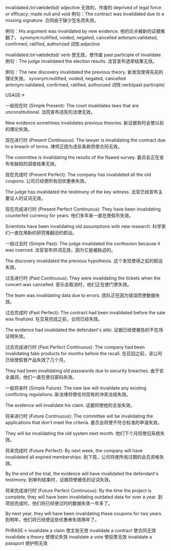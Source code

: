 invalidated:/ɪnˈvælɪdeɪtɪd/
adjective
无效的，作废的
deprived of legal force or efficacy; made null and void
例句：The contract was invalidated due to a missing signature.  合同由于缺少签名而失效。

例句：His argument was invalidated by new evidence. 他的论点被新的证据推翻了。
synonym:nullified, voided, negated, cancelled
antonym:validated, confirmed, ratified, authorized
词性:adjective


invalidated:/ɪnˈvælɪdeɪtɪd/
verb
使无效，使作废
past participle of invalidate
例句：The judge invalidated the election results. 法官宣布选举结果无效。

例句：The new discovery invalidated the previous theory.  新发现使得先前的理论失效。
synonym:nullified, voided, negated, cancelled
antonym:validated, confirmed, ratified, authorized
词性:verb(past participle)



USAGE->

一般现在时 (Simple Present):
The court invalidates laws that are unconstitutional. 法院宣布违宪的法律无效。

New evidence sometimes invalidates previous theories. 新证据有时会使以前的理论失效。


现在进行时 (Present Continuous):
The lawyer is invalidating the contract due to a breach of terms. 律师正因为违反条款而使合同无效。

The committee is invalidating the results of the flawed survey. 委员会正在宣布有缺陷的调查结果无效。


现在完成时 (Present Perfect):
The company has invalidated all the old coupons. 公司已经使所有旧优惠券失效。

The judge has invalidated the testimony of the key witness. 法官已经宣布主要证人的证词无效。


现在完成进行时 (Present Perfect Continuous):
They have been invalidating counterfeit currency for years. 他们多年来一直在使假币失效。

Scientists have been invalidating old assumptions with new research. 科学家们一直在用新的研究推翻旧的假设。


一般过去时 (Simple Past):
The judge invalidated the confession because it was coerced. 法官宣布供词无效，因为它是被胁迫的。

The discovery invalidated the previous hypothesis.  这个发现使得之前的假设失效。


过去进行时 (Past Continuous):
They were invalidating the tickets when the concert was cancelled.  音乐会取消时，他们正在使门票失效。

The team was invalidating data due to errors.  团队正在因为错误而使数据失效。


过去完成时 (Past Perfect):
The contract had been invalidated before the sale was finalized.  在交易完成之前，合同已经失效。

The evidence had invalidated the defendant's alibi. 证据已经使被告的不在场证明失效。


过去完成进行时 (Past Perfect Continuous):
The company had been invalidating fake products for months before the recall.  在召回之前，该公司已经使假冒产品失效了几个月。

They had been invalidating old passwords due to security breaches. 由于安全漏洞，他们一直在使旧密码失效。


一般将来时 (Simple Future):
The new law will invalidate any existing conflicting regulations.  新法律将使任何现有的冲突法规失效。

The evidence will invalidate his claim. 证据将使他的主张失效。


将来进行时 (Future Continuous):
The committee will be invalidating the applications that don't meet the criteria. 委员会将使不符合标准的申请失效。

They will be invalidating the old system next month.  他们下个月将使旧系统失效。


将来完成时 (Future Perfect):
By next week, the company will have invalidated all expired memberships. 到下周，公司将使所有过期的会员资格失效。

By the end of the trial, the evidence will have invalidated the defendant's testimony. 到审判结束时，证据将使被告的证词失效。


将来完成进行时 (Future Perfect Continuous):
By the time the project is complete, they will have been invalidating outdated data for over a year. 到项目完成时，他们将已经使过时的数据失效一年多了。

By next year, they will have been invalidating these coupons for two years. 到明年，他们将已经使这些优惠券失效两年了。


PHRASE->
invalidate a claim 使主张无效
invalidate a contract 使合同无效
invalidate a theory 使理论失效
invalidate a vote 使投票无效
invalidate a passport 使护照无效
